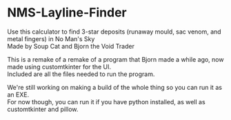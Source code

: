 # NMS-Layline-Finder
Use this calculator to find 3-star deposits (runaway mould, sac venom, and metal fingers) in No Man's Sky <br />
Made by Soup Cat and Bjorn the Void Trader <br />

This is a remake of a remake of a program that Bjorn made a while ago, now made using customtkinter for the UI. <br />
Included are all the files needed to run the program. <br />

We're still working on making a build of the whole thing so you can run it as an EXE. <br />
For now though, you can run it if you have python installed, as well as customtkinter and pillow.
